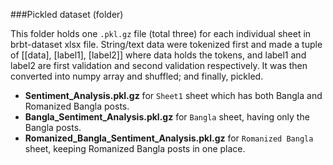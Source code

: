 ###Pickled dataset (folder)

This folder holds one `.pkl.gz` file (total three) for each individual sheet in brbt-dataset xlsx file. String/text data were tokenized first and made a tuple of [[data], [label1], [label2]] where data holds the tokens, and label1 and label2 are first validation and second validation respectively. It was then converted into numpy array and shuffled; and finally, pickled.

- **Sentiment_Analysis.pkl.gz** for `Sheet1` sheet which has both Bangla and Romanized Bangla posts.
- **Bangla_Sentiment_Analysis.pkl.gz** for `Bangla` sheet, having only the Bangla posts.
- **Romanized_Bangla_Sentiment_Analysis.pkl.gz** for `Romanized Bangla` sheet, keeping Romanized Bangla posts in one place.
